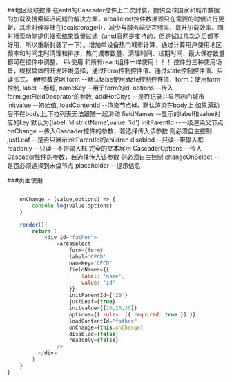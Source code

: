##地区级联控件
在antd的Cascader控件上二次封装，提供全球国家和城市数据的加载及搜索延迟问题的解决方案，areaselect控件数据源只在需要的时候进行更新，其余时候存储在localstorage中，减少与服务端交互频率，提升加载效率。同时搜索功能提供搜索结果数量过滤（antd官网是支持的，但是试过几次之后都不好用，所以重新封装了一下）。增加单设备热门城市计算，通过计算用户使用地区频率和时间定时清理和排序，热门城市数量、清理时间、过期时间、最大保存数量都可在控件中调整。
##使用
和所有react组件一样使用！！！
控件分三种使用场景，根据具体的开发环境选择，通过Form控制控件值、通过state控制控件值、只读形式。
##参数说明
  form --默认false使用state控制控件值，form：使用form控制, 
  label --标题, 
  nameKey --用于form的id,
  options --传入form.getFieldDecorator的参数,
  addHotCitys --是否记录并显示热门城市
  initvalue --初始值, 
  loadContentId --渲染节点id，默认渲染在body上 如果滑动层不在body上,下拉列表无法跟随一起滑动
  fieldNames --显示的label和value对应的key 默认为{label: 'districtName',value: 'id'}
  initParentId --一级渲染父节点
  onChange --传入Cascader控件的参数，若选择传入该参数 则必须自主控制
  justLeaf --是否只展示initParentId的children
  disabled --只读--带输入框
  readonly --只读--不带输入框 完全的文本展示
  CascaderOptions --传入Cascader控件的参数，若选择传入该参数 则必须自主控制
  changeOnSelect --是否必须选择到末级节点
  placeholder --提示信息


###页面使用
```js

    onChange = (value,options) => {
        console.log(value,options)
    }

    render(){
        return (
            <div id="father">
                <Areaselect
                    form={form}
                    label='CPCD'
                    nameKey="CPCD"
                    fieldNames={{
                        label: 'name',
                        value: 'id'
                    }}
                    initParentId={'20'}
                    justLeaf={true}
                    initvalue={[10,20,30]}
                    options={{ rules: [{ required: true }] }}
                    loadContentId="father"
                    onChange={this.onChange}
                    disabled={false}
                    readonly={false}
                />
          </div>
        )
    }
}
        
```